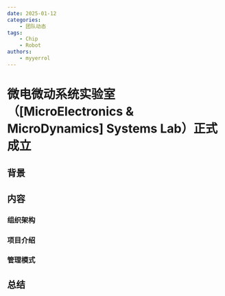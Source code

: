 ```yaml
---
date: 2025-01-12
categories:
    - 团队动态
tags:
    - Chip
    - Robot
authors:
    - myyerrol
---
```


# 微电微动系统实验室（[MicroElectronics & MicroDynamics] Systems Lab）正式成立

<!-- more -->

## 背景

## 内容

###

### 组织架构

### 项目介绍

### 管理模式

## 总结

